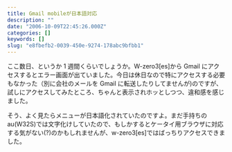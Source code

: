 ```yaml
---
title: Gmail mobileが日本語対応
description: ""
date: "2006-10-09T22:45:26.000Z"
categories: []
keywords: []
slug: "e8fbefb2-0039-450e-9274-178abc9bfbb1"
---
```


ここ数日、というか 1 週間くらいでしょうか。W-zero3\[es\]から Gmail にアクセスするとエラー画面が出ていました。今日は休日なので特にアクセスする必要もなかった（別に会社のメールを Gmail に転送したりしてませんが)のですが、試しにアクセスしてみたところ、ちゃんと表示されホッとしつつ、違和感を感じました。

そう、よく見たらメニューが日本語化されていたのですよ。まだ手持ちの au(W32S)では文字化けしていたので、もしかするとケータイ用ブラウザに対応する気がない(?)のかもしれませんが、w-zero3\[es\]ではばっちりアクセスできました。
